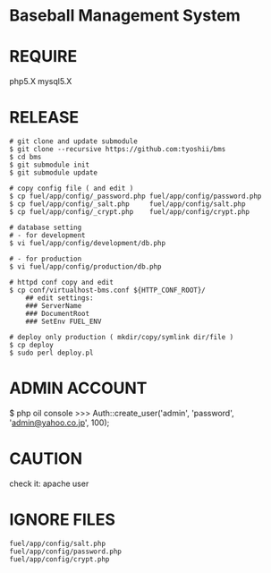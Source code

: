 Baseball Management System
==========================

REQUIRE
=======

php5.X
mysql5.X

RELEASE
=======

    # git clone and update submodule
    $ git clone --recursive https://github.com:tyoshii/bms
    $ cd bms
    $ git submodule init
    $ git submodule update

    # copy config file ( and edit )
    $ cp fuel/app/config/_password.php fuel/app/config/password.php
    $ cp fuel/app/config/_salt.php     fuel/app/config/salt.php
    $ cp fuel/app/config/_crypt.php    fuel/app/config/crypt.php

    # database setting
    # - for development
    $ vi fuel/app/config/development/db.php

    # - for production
    $ vi fuel/app/config/production/db.php

    # httpd conf copy and edit
    $ cp conf/virtualhost-bms.conf ${HTTP_CONF_ROOT}/
        ## edit settings:
        ### ServerName
        ### DocumentRoot
        ### SetEnv FUEL_ENV

    # deploy only production ( mkdir/copy/symlink dir/file )
    $ cp deploy
    $ sudo perl deploy.pl

ADMIN ACCOUNT
=============

$ php oil console
    >>> Auth::create_user('admin', 'password', 'admin@yahoo.co.jp', 100);

CAUTION
=======

check it:
    apache user

IGNORE FILES
============

    fuel/app/config/salt.php
    fuel/app/config/password.php
    fuel/app/config/crypt.php

